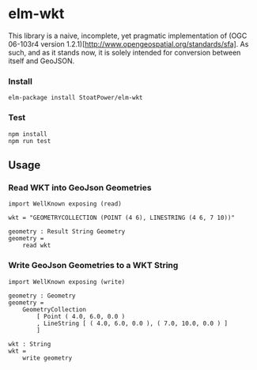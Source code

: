 # elm-wkt

This library is a naive, incomplete, yet pragmatic implementation of (OGC 06-103r4 version 1.2.1)[http://www.opengeospatial.org/standards/sfa]. As such, and as it stands now, it is solely intended for conversion between itself and GeoJSON.

### Install
```
elm-package install StoatPower/elm-wkt
```

### Test
```
npm install
npm run test
```

## Usage

### Read WKT into GeoJson Geometries
```
import WellKnown exposing (read)

wkt = "GEOMETRYCOLLECTION (POINT (4 6), LINESTRING (4 6, 7 10))"

geometry : Result String Geometry
geometry =
    read wkt
```

### Write GeoJson Geometries to a WKT String
```
import WellKnown exposing (write)

geometry : Geometry
geometry = 
    GeometryCollection
        [ Point ( 4.0, 6.0, 0.0 )
        , LineString [ ( 4.0, 6.0, 0.0 ), ( 7.0, 10.0, 0.0 ) ]
        ]

wkt : String
wkt =
    write geometry
``` 
